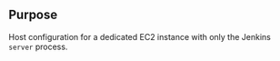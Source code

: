 ## Purpose
Host configuration for a dedicated EC2 instance 
with only the Jenkins `server` process.
